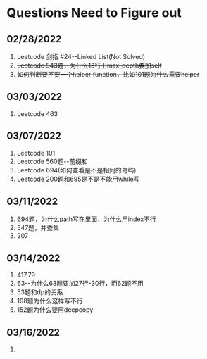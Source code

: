 # Questions Need to Figure out

## 02/28/2022
1. Leetcode 剑指 #24--Linked List(Not Solved)
2. ~~Leetcode 543题，为什么13行上max_depth要加self~~
3. ~~如何判断要不要一个helper function，比如101题为什么需要helper~~

## 03/03/2022
1. Leetcode 463

## 03/07/2022
1. Leetcode 101
2. Leetcode 560题--前缀和
3. Leetcode 694(如何查看是不是相同的岛屿)
4. Leetcode 200题和695是不是不能用while写


## 03/11/2022
1. 694题，为什么path写在里面，为什么用index不行
2. 547题，并查集
3. 207


## 03/14/2022
1. 417,79
2. 63--为什么63题要加27行-30行，而62题不用
3. 53题和dp的关系
4. 198题为什么这样写不行
5. 152题为什么要用deepcopy

## 03/16/2022
1. 


